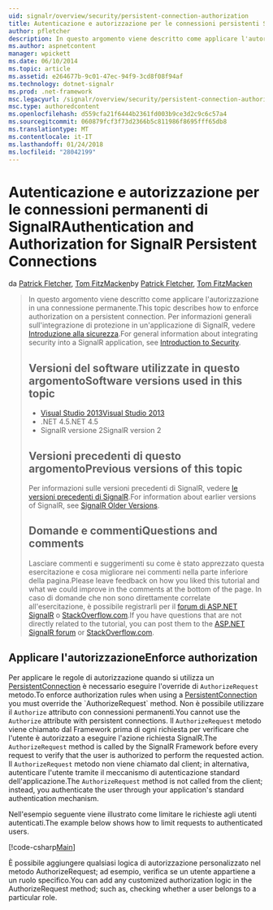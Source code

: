 ```yaml
---
uid: signalr/overview/security/persistent-connection-authorization
title: Autenticazione e autorizzazione per le connessioni persistenti SignalR | Documenti Microsoft
author: pfletcher
description: In questo argomento viene descritto come applicare l'autorizzazione in una connessione permanente. Per informazioni generali sull'integrazione di protezione in un'applicazione di SignalR,...
ms.author: aspnetcontent
manager: wpickett
ms.date: 06/10/2014
ms.topic: article
ms.assetid: e264677b-9c01-47ec-94f9-3cd8f08f94af
ms.technology: dotnet-signalr
ms.prod: .net-framework
msc.legacyurl: /signalr/overview/security/persistent-connection-authorization
msc.type: authoredcontent
ms.openlocfilehash: d559cfa21f6444b2361fd003b9ce3d2c9c6c57a4
ms.sourcegitcommit: 060879fcf3f73d2366b5c811986f8695fff65db8
ms.translationtype: MT
ms.contentlocale: it-IT
ms.lasthandoff: 01/24/2018
ms.locfileid: "28042199"
---
```

<a name="authentication-and-authorization-for-signalr-persistent-connections"></a><span data-ttu-id="b24a4-104">Autenticazione e autorizzazione per le connessioni permanenti di SignalR</span><span class="sxs-lookup"><span data-stu-id="b24a4-104">Authentication and Authorization for SignalR Persistent Connections</span></span>
====================
<span data-ttu-id="b24a4-105">da [Patrick Fletcher](https://github.com/pfletcher), [Tom FitzMacken](https://github.com/tfitzmac)</span><span class="sxs-lookup"><span data-stu-id="b24a4-105">by [Patrick Fletcher](https://github.com/pfletcher), [Tom FitzMacken](https://github.com/tfitzmac)</span></span>

> <span data-ttu-id="b24a4-106">In questo argomento viene descritto come applicare l'autorizzazione in una connessione permanente.</span><span class="sxs-lookup"><span data-stu-id="b24a4-106">This topic describes how to enforce authorization on a persistent connection.</span></span> <span data-ttu-id="b24a4-107">Per informazioni generali sull'integrazione di protezione in un'applicazione di SignalR, vedere [Introduzione alla sicurezza](introduction-to-security.md).</span><span class="sxs-lookup"><span data-stu-id="b24a4-107">For general information about integrating security into a SignalR application, see [Introduction to Security](introduction-to-security.md).</span></span> 
> 
> ## <a name="software-versions-used-in-this-topic"></a><span data-ttu-id="b24a4-108">Versioni del software utilizzate in questo argomento</span><span class="sxs-lookup"><span data-stu-id="b24a4-108">Software versions used in this topic</span></span>
> 
> 
> - [<span data-ttu-id="b24a4-109">Visual Studio 2013</span><span class="sxs-lookup"><span data-stu-id="b24a4-109">Visual Studio 2013</span></span>](https://www.microsoft.com/visualstudio/eng/2013-downloads)
> - <span data-ttu-id="b24a4-110">.NET 4.5</span><span class="sxs-lookup"><span data-stu-id="b24a4-110">.NET 4.5</span></span>
> - <span data-ttu-id="b24a4-111">SignalR versione 2</span><span class="sxs-lookup"><span data-stu-id="b24a4-111">SignalR version 2</span></span>
>   
> 
> 
> ## <a name="previous-versions-of-this-topic"></a><span data-ttu-id="b24a4-112">Versioni precedenti di questo argomento</span><span class="sxs-lookup"><span data-stu-id="b24a4-112">Previous versions of this topic</span></span>
> 
> <span data-ttu-id="b24a4-113">Per informazioni sulle versioni precedenti di SignalR, vedere [le versioni precedenti di SignalR](../older-versions/index.md).</span><span class="sxs-lookup"><span data-stu-id="b24a4-113">For information about earlier versions of SignalR, see [SignalR Older Versions](../older-versions/index.md).</span></span>
> 
> ## <a name="questions-and-comments"></a><span data-ttu-id="b24a4-114">Domande e commenti</span><span class="sxs-lookup"><span data-stu-id="b24a4-114">Questions and comments</span></span>
> 
> <span data-ttu-id="b24a4-115">Lasciare commenti e suggerimenti su come è stato apprezzato questa esercitazione e cosa migliorare nei commenti nella parte inferiore della pagina.</span><span class="sxs-lookup"><span data-stu-id="b24a4-115">Please leave feedback on how you liked this tutorial and what we could improve in the comments at the bottom of the page.</span></span> <span data-ttu-id="b24a4-116">In caso di domande che non sono direttamente correlate all'esercitazione, è possibile registrarli per il [forum di ASP.NET SignalR](https://forums.asp.net/1254.aspx/1?ASP+NET+SignalR) o [StackOverflow.com](http://stackoverflow.com/).</span><span class="sxs-lookup"><span data-stu-id="b24a4-116">If you have questions that are not directly related to the tutorial, you can post them to the [ASP.NET SignalR forum](https://forums.asp.net/1254.aspx/1?ASP+NET+SignalR) or [StackOverflow.com](http://stackoverflow.com/).</span></span>


## <a name="enforce-authorization"></a><span data-ttu-id="b24a4-117">Applicare l'autorizzazione</span><span class="sxs-lookup"><span data-stu-id="b24a4-117">Enforce authorization</span></span>

<span data-ttu-id="b24a4-118">Per applicare le regole di autorizzazione quando si utilizza un [PersistentConnection](https://msdn.microsoft.com/library/microsoft.aspnet.signalr.persistentconnection(v=vs.111).aspx) è necessario eseguire l'override di `AuthorizeRequest` metodo.</span><span class="sxs-lookup"><span data-stu-id="b24a4-118">To enforce authorization rules when using a [PersistentConnection](https://msdn.microsoft.com/library/microsoft.aspnet.signalr.persistentconnection(v=vs.111).aspx) you must override the `AuthorizeRequest` method.</span></span> <span data-ttu-id="b24a4-119">Non è possibile utilizzare il `Authorize` attributo con connessioni permanenti.</span><span class="sxs-lookup"><span data-stu-id="b24a4-119">You cannot use the `Authorize` attribute with persistent connections.</span></span> <span data-ttu-id="b24a4-120">Il `AuthorizeRequest` metodo viene chiamato dal Framework prima di ogni richiesta per verificare che l'utente è autorizzato a eseguire l'azione richiesta SignalR.</span><span class="sxs-lookup"><span data-stu-id="b24a4-120">The `AuthorizeRequest` method is called by the SignalR Framework before every request to verify that the user is authorized to perform the requested action.</span></span> <span data-ttu-id="b24a4-121">Il `AuthorizeRequest` metodo non viene chiamato dal client; in alternativa, autenticare l'utente tramite il meccanismo di autenticazione standard dell'applicazione.</span><span class="sxs-lookup"><span data-stu-id="b24a4-121">The `AuthorizeRequest` method is not called from the client; instead, you authenticate the user through your application's standard authentication mechanism.</span></span>

<span data-ttu-id="b24a4-122">Nell'esempio seguente viene illustrato come limitare le richieste agli utenti autenticati.</span><span class="sxs-lookup"><span data-stu-id="b24a4-122">The example below shows how to limit requests to authenticated users.</span></span>

[!code-csharp[Main](persistent-connection-authorization/samples/sample1.cs)]

<span data-ttu-id="b24a4-123">È possibile aggiungere qualsiasi logica di autorizzazione personalizzato nel metodo AuthorizeRequest; ad esempio, verifica se un utente appartiene a un ruolo specifico.</span><span class="sxs-lookup"><span data-stu-id="b24a4-123">You can add any customized authorization logic in the AuthorizeRequest method; such as, checking whether a user belongs to a particular role.</span></span>
